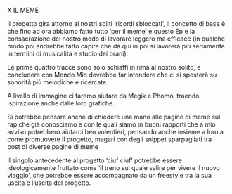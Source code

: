 X IL MEME

Il progetto gira attorno ai nostri soliti ‘ricordi sbloccati’, il concetto di base è che fino ad ora abbiamo fatto tutto ‘per il meme’ e questo Ep è la consacrazione del nostro modo di lavorare leggero ma efficace (in qualche modo poi andrebbe fatto capire che da qui in poi si lavorerà più seriamente in termini di musicalità e studio dei brani).

Le prime quattro tracce sono solo schiaffi in rima al nostro solito, e concludere con Mondo Mio dovrebbe far intendere che ci si sposterà su sonorità più melodiche e ricercate. 

A livello di immagine ci faremo aiutare da Megik e Phomo, traendo ispirazione anche dalle loro grafiche. 

Si potrebbe pensare anche di chiedere una mano alle pagine di meme sul rap che già conosciamo e con le quali siamo in buoni rapporti che a mio avviso potrebbero aiutarci ben volentieri, pensando anche insieme a loro a come promuovere il progetto, magari con degli snippet sparpagliati tra i post di diverse pagine di meme

Il singolo antecedente al progetto ‘ciuf ciuf’ potrebbe essere ideologicamente fruttato come ‘il treno sul quale salire per vivere il nuovo viaggio’, che potrebbe essere accompagnato da un freestyle tra la sua uscita e l’uscita del progetto.